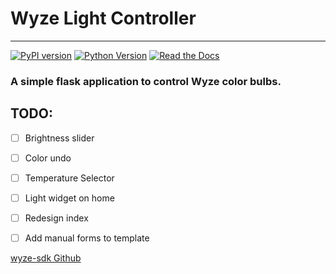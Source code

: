 # Wyze Light Controller
___
[![PyPI version][pypi-image]][pypi-url]
[![Python Version][python-version]][pypi-url]
[![Read the Docs][support-docs]][docs-url]
### A simple flask application to control Wyze color bulbs.

## TODO:

 - [ ] Brightness slider
 - [ ] Color undo
 - [ ] Temperature Selector
 - [ ] Light widget on home
 - [ ] Redesign index
 - [ ] Add manual forms to template


 [wyze-sdk Github](https://github.com/shauntarves/wyze-sdk)
<!-- Markdown links -->

[pypi-image]: https://badge.fury.io/py/wyze-sdk.svg
[pypi-url]: https://pypi.org/project/wyze-sdk/
[python-version]: https://img.shields.io/pypi/pyversions/wyze-sdk.svg
[pypi]: https://pypi.org/
[gh-issues]: https://github.com/shauntarves/wyze-sdk/issues
[support-docs]: https://img.shields.io/badge/support-docs-brightgreen
[docs-url]: https://wyze-sdk.readthedocs.io